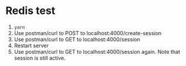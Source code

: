 # Redis test

1. `yarn`
1. Use postman/curl to POST to localhost:4000/create-session
1. Use postman/curl to GET to localhost:4000/session
1. Restart server
1. Use postman/curl to GET to localhost:4000/session again. Note that session is still active.
